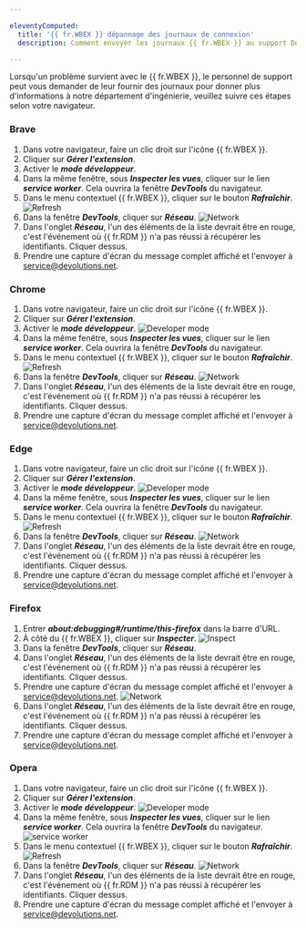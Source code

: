 ```yaml
---

eleventyComputed:
  title: '{{ fr.WBEX }} dépannage des journaux de connexion'
  description: Comment envoyer les journaux {{ fr.WBEX }} au support Devolutions.

---
```


Lorsqu'un problème survient avec le {{ fr.WBEX }}, le personnel de support peut vous demander de leur fournir des journaux pour donner plus d'informations à notre département d'ingénierie, veuillez suivre ces étapes selon votre navigateur.

### Brave

1. Dans votre navigateur, faire un clic droit sur l'icône {{ fr.WBEX }}.
2. Cliquer sur ***Gérer l'extension***.
3. Activer le ***mode développeur***.
4. Dans la même fenêtre, sous ***Inspecter les vues***, cliquer sur le lien ***service worker***. Cela ouvrira la fenêtre ***DevTools*** du navigateur.
5. Dans le menu contextuel {{ fr.WBEX }}, cliquer sur le bouton ***Rafraîchir***. ![Refresh](https://cdnweb.devolutions.net/docs/WBEX6001_2024_2.png)
6. Dans la fenêtre ***DevTools***, cliquer sur ***Réseau***. ![Network](https://cdnweb.devolutions.net/docs/WBEX6014_2024_2.png)
7. Dans l'onglet ***Réseau***, l'un des éléments de la liste devrait être en rouge, c'est l'événement où {{ fr.RDM }} n'a pas réussi à récupérer les identifiants. Cliquer dessus.
8. Prendre une capture d'écran du message complet affiché et l'envoyer à [service@devolutions.net](mailto:service@devolutions.net).

### Chrome

1. Dans votre navigateur, faire un clic droit sur l'icône {{ fr.WBEX }}.
2. Cliquer sur ***Gérer l'extension***.
3. Activer le ***mode développeur***. ![Developer mode](https://cdnweb.devolutions.net/docs/docs_en_kb_KB4786.png)
4. Dans la même fenêtre, sous ***Inspecter les vues***, cliquer sur le lien ***service worker***. Cela ouvrira la fenêtre ***DevTools*** du navigateur.
5. Dans le menu contextuel {{ fr.WBEX }}, cliquer sur le bouton ***Rafraîchir***. ![Refresh](https://cdnweb.devolutions.net/docs/WBEX6001_2024_2.png)
6. Dans la fenêtre ***DevTools***, cliquer sur ***Réseau***. ![Network](https://cdnweb.devolutions.net/docs/WBEX6002_2024_2.png)
7. Dans l'onglet ***Réseau***, l'un des éléments de la liste devrait être en rouge, c'est l'événement où {{ fr.RDM }} n'a pas réussi à récupérer les identifiants. Cliquer dessus.
8. Prendre une capture d'écran du message complet affiché et l'envoyer à [service@devolutions.net](mailto:service@devolutions.net).

### Edge

1. Dans votre navigateur, faire un clic droit sur l'icône {{ fr.WBEX }}.
2. Cliquer sur ***Gérer l'extension***.
3. Activer le ***mode développeur***. ![Developer mode](https://cdnweb.devolutions.net/docs/WBEX6010_2024_2.png)
4. Dans la même fenêtre, sous ***Inspecter les vues***, cliquer sur le lien ***service worker***. Cela ouvrira la fenêtre ***DevTools*** du navigateur.
5. Dans le menu contextuel {{ fr.WBEX }}, cliquer sur le bouton ***Rafraîchir***. ![Refresh](https://cdnweb.devolutions.net/docs/WBEX6001_2024_2.png)
6. Dans la fenêtre ***DevTools***, cliquer sur ***Réseau***. ![Network](https://cdnweb.devolutions.net/docs/WBEX6002_2024_2.png)
7. Dans l'onglet ***Réseau***, l'un des éléments de la liste devrait être en rouge, c'est l'événement où {{ fr.RDM }} n'a pas réussi à récupérer les identifiants. Cliquer dessus.
8. Prendre une capture d'écran du message complet affiché et l'envoyer à [service@devolutions.net](mailto:service@devolutions.net).

### Firefox

1. Entrer ***about:debugging#/runtime/this-firefox*** dans la barre d'URL.
2. À côté du {{ fr.WBEX }}, cliquer sur ***Inspecter***. ![Inspect](https://cdnweb.devolutions.net/docs/WBEX6003_2024_2.png)
3. Dans la fenêtre ***DevTools***, cliquer sur ***Réseau***.
4. Dans l'onglet ***Réseau***, l'un des éléments de la liste devrait être en rouge, c'est l'événement où {{ fr.RDM }} n'a pas réussi à récupérer les identifiants. Cliquer dessus.
5. Prendre une capture d'écran du message complet affiché et l'envoyer à [service@devolutions.net](mailto:service@devolutions.net). ![Network](https://cdnweb.devolutions.net/docs/WBEX6005_2024_2.png)
6. Dans l'onglet ***Réseau***, l'un des éléments de la liste devrait être en rouge, c'est l'événement où {{ fr.RDM }} n'a pas réussi à récupérer les identifiants. Cliquer dessus.
7. Prendre une capture d'écran du message complet affiché et l'envoyer à [service@devolutions.net](mailto:service@devolutions.net).

### Opera

1. Dans votre navigateur, faire un clic droit sur l'icône {{ fr.WBEX }}.
2. Cliquer sur ***Gérer l'extension***.
3. Activer le ***mode développeur***. ![Developer mode](https://cdnweb.devolutions.net/docs/WBEX6009_2024_2.png)
4. Dans la même fenêtre, sous ***Inspecter les vues***, cliquer sur le lien ***service worker***. Cela ouvrira la fenêtre ***DevTools*** du navigateur. ![service worker](https://cdnweb.devolutions.net/docs/WBEX6009_2024_2.png)
5. Dans le menu contextuel {{ fr.WBEX }}, cliquer sur le bouton ***Rafraîchir***. ![Refresh](https://cdnweb.devolutions.net/docs/WBEX6001_2024_2.png)
6. Dans la fenêtre ***DevTools***, cliquer sur ***Réseau***. ![Network](https://cdnweb.devolutions.net/docs/WBEX6008_2024_2.png)
7. Dans l'onglet ***Réseau***, l'un des éléments de la liste devrait être en rouge, c'est l'événement où {{ fr.RDM }} n'a pas réussi à récupérer les identifiants. Cliquer dessus.
8. Prendre une capture d'écran du message complet affiché et l'envoyer à [service@devolutions.net](mailto:service@devolutions.net).
